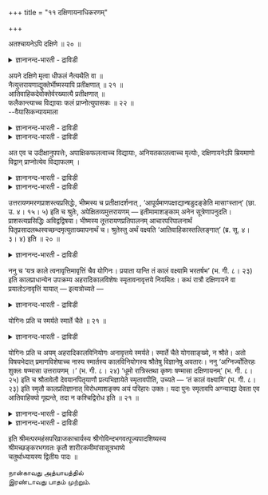 +++
title = "११ दक्षिणायनाधिकरणम्"

+++

अतश्चायनेऽपि दक्षिणे ॥ २० ॥  
<details><summary>ज्ञानानन्द-भारती - द्राविडी</summary>

अदच्चायनेअबि तक्षि णे ॥ २० ॥
</details>

अयने दक्षिणे मृत्वा धीफलं नैत्यथैति वा ॥  
नैत्युत्तरायणाद्युक्तेर्भीष्मस्यापि प्रतीक्षणात् ॥ २१ ॥  
आतिवाहिकदेवोक्तेर्वरख्यात्यै प्रतीक्षणात् ॥  
फलैकान्त्याच्च विद्यायाः फलं प्राप्नोत्युपासकः ॥ २२ ॥  
--वैयासिकन्यायमाला

<details><summary>ज्ञानानन्द-भारती - द्राविडी</summary>

तक्षिणायऩत्तिल् इऱन्दाल् उबासऩैयिल् पलऩै अडैवदिल्लैया? अल्लदु अडैगिऱाऩा? "उत्तरायणम्" (वडक्कु मार्क्कम्) ऎऩ्बदु मुदलाऩदु सॊल्लप्पट्टिरुप् प तालुम् पीष्मर् कात्तुक् कॊण्डिरुन्ददालुम्, अडैवदिल्लै।
</details>

<details><summary>ज्ञानानन्द-भारती - द्राविडी</summary>

आदिवाहिग (अऴैत्तुक् कॊण्डु पोगिऱ) तेवर्गळे सॊल्लप्पडुवदालुम् (तऩक्कुळ्ळ) वरऩै वॆळिप्पडुत्तवे पीष्मर् (उत्तरायणत्तै) ऎदिर्बार्त्तिरुन्द तिऩालुम्, उबासऩैक्कु पलऩ् अवसियम् एऱ्पट्टाग वेण्डिय तागैयालुम्, उबासगऩ् पलऩै अडैगिऱाऩ्।
</details>

अत एव च उदीक्षानुपपत्तेः, अपाक्षिकफलत्वाच्च विद्यायाः, अनियतकालत्वाच्च मृत्योः, दक्षिणायनेऽपि म्रियमाणो विद्वान् प्राप्नोत्येव विद्याफलम् ।

<details><summary>ज्ञानानन्द-भारती - द्राविडी</summary>

(तक्षिणायऩत्तिल् इऱन्द उबासगऩुक्कु पलऩ् उण्डा, इल्लैया ऎऩ्ऱु सन्देहम्। अर्सिरादि मार्क्कत्तिल् उत्तरायणम् सॊल्लप्पट्टिरुप्पदालुम् उत्तरायणत्तै सिऱन्ददाग स्मिरुदि कूऱुवदालुम् पीष्मर् उत्तरायणत्तै ऎदिर्बार्त्तदालुम् तक्षिणा यऩत्तिलिऱन्द उबासगऩुक्कु उत्तमलोगम् किडैयादु ऎऩ्ऱु पूर्वबक्षम्। उत्तरायणबदम् आगिवाहिग तेवदैयै कुऱिक्किऱदु कालत्तैयल्ल। पिदा कॊडुत्तवरत्तिऱ्काग पीष्मर् उत्तरायणत्तै ऎदिर्प् पार्त्तार्। उत्तरायणम् सिऱन्ददु ऎऩ्बदु अक्ञाऩिगळुक् कुत्ताऩ्। आगैयाल् तक्षिणायऩत्तिल् इऱन्द उबासगऩुम् कट्टायम् उत्तम लोगत्तैयडैवाऩ्। उबासऩम् कट्टायम् पलऩैक्कॊडुक्कुम् ऎऩ्ऱु सित्तान्दम्)।
</details>

<details><summary>ज्ञानानन्द-भारती - द्राविडी</summary>

इदिऩालेये, "ऎदिर्बार्प्पदु न्यायमिल्लाद तिऩालुम्, वित्यैक्कु पक्षबादत्तुडऩ् पलऩ् कॊडुक्कुम् तऩ्मै इल्लाददिऩालुम्, मरणत्तिऱ्कुvतीर्माऩमाऩ कालमिल्लाददिऩालुम्, तक्षिणायऩत्तिलुम्” इऱक्कुम् वित्वाऩ् वित्यैयिऩ् पलऩै अडैयवे अडैगिऱाऩ्।
</details>

उत्तरायणमरणप्राशस्त्यप्रसिद्धेः, भीष्मस्य च प्रतीक्षादर्शनात् , ‘आपूर्यमाणपक्षाद्यान्षडुदङ्ङेति मासाꣳस्तान्’ (छा. उ. ४। १५। ५) इति च श्रुतेः, अपेक्षितव्यमुत्तरायणम् — इतीमामाशङ्काम् अनेन सूत्रेणापनुदति। प्राशस्त्यप्रसिद्धिः अविद्वद्विषया। भीष्मस्य तूत्तरायणप्रतिपालनम् आचारपरिपालनार्थं पितृप्रसादलब्धस्वच्छन्दमृत्युताख्यापनार्थं च। श्रुतेस्तु अर्थं वक्ष्यति ‘आतिवाहिकास्तल्लिङ्गात्’ (ब्र. सू. ४। ३। ४) इति ॥ २० ॥

<details><summary>ज्ञानानन्द-भारती - द्राविडी</summary>

उत्तरायणत्तिल् मरणम् सिलाक्कियमॆऩ्ऱु पिरसित्तियिरुप्पदिऩालुम्, पीष्मर् अदै ऎदिर्बार्त्तिरुन् ददागक् काण्बदिऩालुम् “सुक्लबक्षत्तिलिरुन्दु ऎन्द मासङ्गळिल् वडक्के पोगिऱारो अन्द मासङ्गळै” (सान्।IV-१५-५) ऎऩ्ऱ वेद वाक्कियत्तिऩालुम्, उत्तरा यणम् ऎदिर्बार्क्कवेण्डियदु, ऎऩ्ऱ इन्द सन्देहत् तै इन्द सूत्तिरत्तिऩाल् विलक्कुगिऱार्। सिलाक्किय मॆऩ्ऱ पिरसित्ति वित्वाऩल्लादवऩ् विषयम्। पीष्मर् कात्तिरुन्ददु आसारत्तै परिबालिप्पदऱ्कागवुम्, तऩ् तगप्पऩारुडैय पिरसादत्ताल् किडैत्त इष्टप्पडि सागलामॆऩ्ऱुळ्ळ तऩ्मैयै वॆळिप्पडुत्तुवदऱ् कागवुम्। सुरुदियिऩ् “अर्त्तत्तै आदिवाहिगर्गळ् अदऩ् लिङ्गमिरुप्पदाल्” (पि।सू४-३-४) ऎऩ्ऱु सॊल्लप् पोगिऱार्।
</details>

ननु च ‘यत्र काले त्वनावृत्तिमावृत्तिं चैव योगिनः। प्रयाता यान्ति तं कालं वक्ष्यामि भरतर्षभ’ (भ. गी. ८। २३) इति कालप्राधान्येन उपक्रम्य अहरादिकालविशेषः स्मृतावनावृत्तये नियमितः। कथं रात्रौ दक्षिणायने वा प्रयातोऽनावृत्तिं यायात् — इत्यत्रोच्यते —

<details><summary>ज्ञानानन्द-भारती - द्राविडी</summary>

योगिगळ् ऎन्दक्कालत्तिल् सॆल्गिऱवर्गळाय् तिरुम्बिवराददैयुम्, तिरुम्बि वरुवदैयुम् अडैवार् कळो अन्द कालत्तैच् चॊल्गिऱेऩ्, हे अर्जुऩा (कीदै।VIII-२३) ऎऩ्ऱु कालत्तिऱ्कु पिरदाऩमायिरुक्कुम् तऩ्मैयैक् कॊडुत्तु आरम्बित्तु पगल् मुदलाऩ कालविसेषमाऩदु तिरुम्ब वरामलिरुप्पदऱ्कु स्मिरुदि यिल् कुऱिप्पिडप्पट्टिरुक्किऱदे; रात्तिरियिलो तक्षिणाय ऩत्तिलो पोगिऱवऩ् तिरुम्बि वराददै अडैवाऩ् ऎऩ्बदु ऎप्पडि? इव्विषयत्तिल् सॊल्लप्पडुगिऱदु।
</details>

योगिनः प्रति च स्मर्यते स्मार्ते चैते ॥ २१ ॥  
<details><summary>ज्ञानानन्द-भारती - द्राविडी</summary>

योगिन: प्रदि स स्मर्यदे स्मार्दे सैदे ॥ २१ ॥
</details>

योगिनः प्रति च अयम् अहरादिकालविनियोगः अनावृत्तये स्मर्यते। स्मार्ते चैते योगसाङ्ख्ये, न श्रौते। अतो विषयभेदात् प्रमाणविशेषाच्च नास्य स्मार्तस्य कालविनियोगस्य श्रौतेषु विज्ञानेषु अवतारः। ननु ‘अग्निर्ज्योतिरहः शुक्लः षण्मासा उत्तरायणम् ।’ (भ. गी. ८। २४) ‘धूमो रात्रिस्तथा कृष्णः षण्मासा दक्षिणायनम्’ (भ. गी. ८। २५) इति च श्रौतावेतौ देवयानपितृयाणौ प्रत्यभिज्ञायेते स्मृतावपीति, उच्यते — ‘तं कालं वक्ष्यामि’ (भ. गी. ८। २३) इति स्मृतौ कालप्रतिज्ञानात् विरोधमाशङ्क्य अयं परिहारः उक्तः। यदा पुनः स्मृतावपि अग्न्याद्या देवता एव आतिवाहिक्यो गृह्यन्ते, तदा न कश्चिद्विरोध इति ॥ २१ ॥

<details><summary>ज्ञानानन्द-भारती - द्राविडी</summary>

पगल् मुदलाऩ इन्द काल विनियोगमाऩदु योगिगळै उत्तेसित्तुत्ताऩ् तिरुम्बि वरामलिरुप् पदऱ्काग स्मरिक्कप्पट्टिरुक्किऱदु। इन्द योगमुम्, साङ्ग्यमुम् स्मार्त्तङ्गळ् ताऩ्, वेदत्तैच् चेर्न्ददिल्लै। आगैयाल्, विषयम् वेऱुबडुवदालुम्, पिरमाऩम् वित्यासप्पडुवदिऩालुम्, स्मिरुदि सम्बन्द मागवुळ्ळ इन्द कालविनियोगत्तिऱ्कु वेद विहिदमाऩ उबासऩैगळिल् इडम् इल्लै।
</details>

<details><summary>ज्ञानानन्द-भारती - द्राविडी</summary>

‘अक्ऩि, ज्योदिस्, पगल्, सुक्लबक्षम्, आऱुमास उत्तरायणम्; पुगै, रात्तिरि, अप्पडिये किरुष्णबक्षम्, आऱुमास तक्षिणायऩम्' (कीदै।VIII-२४-२५) ऎऩ्ऱु वेदत्तिलुळ्ळ इन्द तेवयाऩम् पित्रुयाणम् इवैगळे स्मिरुदियिलुम्गूड ञाबगप्पडुत्तप्पडुगिऩ् ऱऩवे ऎऩ्ऱाल्, सॊल्गिऱोम्। "अन्द कालत्तैच् चॊल्गिऱेऩ्” (कीदै।VIII-२३) ऎऩ्ऱु स्मिरुदियिल् कालविषयमाऩ पिरदिक्ञैयिरुप्पदिऩाल् विरोदमिरुप् पदाग सङ्गित्तु परिहारम् सॊल्लप्पट्टदु। स्मिरुदियि लुम्गूड अक्ऩि मुदलाऩवैगळ् आदिवाहि कर्गळाऩ (अऴैत्तुक् कॊण्डु पोगिऱवर्गळाऩ) तेवदैगळ् ऎऩ्ऱे किरहिक्कप्पट्टदेयाऩाल् अप्पॊऴुदु ऎव्विद विरोदमुमिल्लै।
</details>

इति श्रीमत्परमहंसपरिव्राजकाचार्यस्य श्रीगोविन्दभगवत्पूज्यपादशिष्यस्य  
श्रीमच्छङ्करभगवतः कृतौ शारीरकमीमांसासूत्रभाष्ये  
चतुर्थाध्यायस्य द्वितीयः पादः ॥

நான்காவது அத்யாயத்தில்  
இரண்டாவது பாதம் முற்றும்.